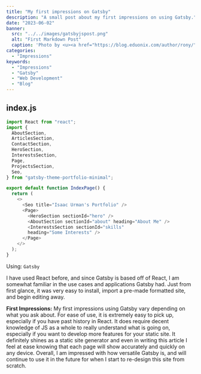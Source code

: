 ```yaml
---
title: "My first impressions on Gatsby"
description: "A small post about my first impressions on using Gatsby."
date: "2023-06-02"
banner:
  src: "../../images/gatsbyjspost.png"
  alt: "First Markdown Post"
  caption: 'Photo by <u><a href="https://blog.eduonix.com/author/rony/">Krishnakumar</a></u>'
categories:
  - "Impressions"
keywords:
  - "Impressions"
  - "Gatsby"
  - "Web Development"
  - "Blog"
---
```


## index.js

```js
import React from "react";
import {
  AboutSection,
  ArticlesSection,
  ContactSection,
  HeroSection,
  InterestsSection,
  Page,
  ProjectsSection,
  Seo,
} from "gatsby-theme-portfolio-minimal";

export default function IndexPage() {
  return (
    <>
      <Seo title="Isaac Urman's Portfolio" />
      <Page>
        <HeroSection sectionId="hero" />
        <AboutSection sectionId="about" heading="About Me" />
        <InterestsSection sectionId="skills" 
        heading="Some Interests" />
      </Page>
    </>
  );
}

```

Using: `Gatsby`

I have used React before, and since Gatsby is based off of React, I am somewhat familiar in the use cases and applications Gatsby had. Just from first glance, it was very easy to install, import a pre-made formatted site, and begin editing away.

**First Impressions:** My first impressions using Gatsby vary depending on what you ask about. For ease of use, it is extremely easy to pick up, especially if you have past history in React. It does require decent knowledge of JS as a whole to really understand what is going on, especially if you want to develop more features for your static site. It definitely shines as a static site generator and even in writing this article I feel at ease knowing that each page will show accurately and quickly on any device. Overall, I am impressed with how versatile Gatsby is, and will continue to use it in the future for when I start to re-design this site from scratch.